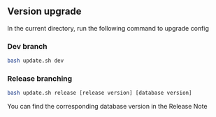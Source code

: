## Version upgrade

In the current directory, run the following command to upgrade config

### Dev branch

```bash
bash update.sh dev
```

### Release branching

```bash
bash update.sh release [release version] [database version]
```

You can find the corresponding database version in the Release Note
